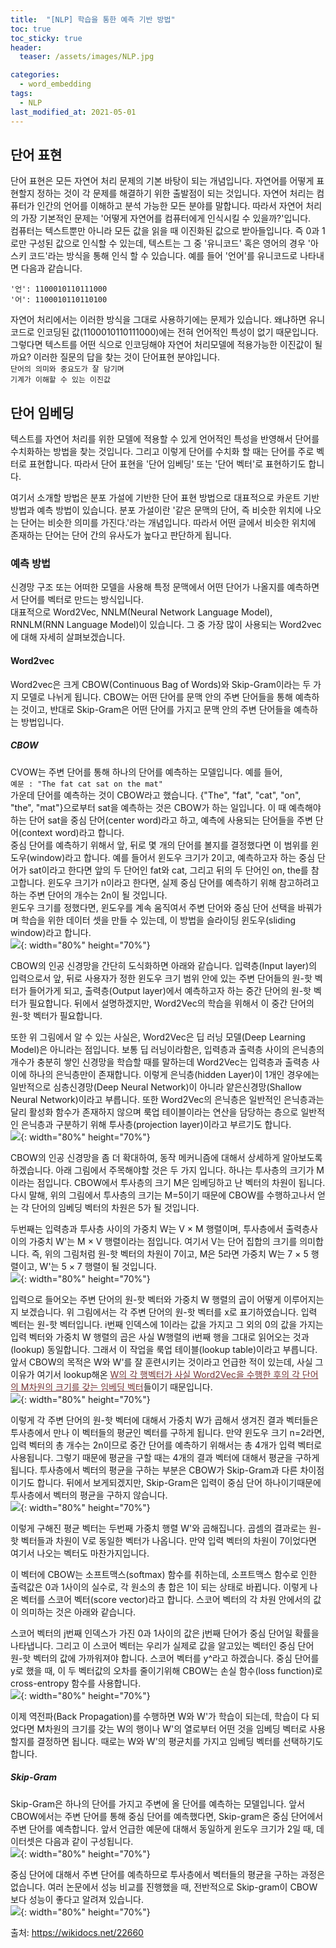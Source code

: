 ```yaml
---
title:  "[NLP] 학습을 통한 예측 기반 방법"
toc: true
toc_sticky: true
header:
  teaser: /assets/images/NLP.jpg

categories:
  - word_embedding
tags:
  - NLP
last_modified_at: 2021-05-01
---
```


## 단어 표현

단어 표현은 모든 자연어 처리 문제의 기본 바탕이 되는 개념입니다. 자연어를 어떻게 표현할지 정하는 것이 각 문제를 해결하기 위한 출발점이 되는 것입니다. 자연어 처리는 컴퓨터가 인간의 언어를 이해하고 분석 가능한 모든 분야를 말합니다. 따라서 자연어 처리의 가장 기본적인 문제는 '어떻게 자연어를 컴퓨터에게 인식시킬 수 있을까?'입니다.  
컴퓨터는 텍스트뿐만 아니라 모든 값을 읽을 때 이진화된 값으로 받아들입니다. 즉 0과 1로만 구성된 값으로 인식할 수 있는데, 텍스트는 그 중 '유니코드' 혹은 영어의 경우 '아스키 코드'라는 방식을 통해 인식 할 수 있습니다. 예를 들어 '언어'를 유니코드로 나타내면 다음과 같습니다.  

`'언': 1100010110111000`  
`'어': 1100010110110100`  

자연어 처리에서는 이러한 방식을 그대로 사용하기에는 문제가 있습니다. 왜냐하면 유니코드로 인코딩된 값(1100010110111000)에는 전혀 언어적인 특성이 없기 때문입니다. 그렇다면 텍스트를 어떤 식으로 인코딩해야 자연어 처리모델에 적용가능한 이진값이 될까요? 이러한 질문의 답을 찾는 것이 단어표현 분야입니다.  
`단어의 의미와 중요도가 잘 담기며`  
`기계가 이해할 수 있는 이진값`  


## 단어 임베딩  

텍스트를 자연어 처리를 위한 모델에 적용할 수 있게 언어적인 특성을 반영해서 단어를 수치화하는 방법을 찾는 것입니다. 그리고 이렇게 단어를 수치화 할 때는 단어를 주로 벡터로 표현합니다. 따라서 단어 표현을 '단어 임베딩' 또는 '단어 벡터'로 표현하기도 합니다.  

여기서 소개할 방법은 분포 가설에 기반한 단어 표현 방법으로 대표적으로 카운트 기반 방법과 예측 방법이 있습니다. 분포 가설이란 '같은 문맥의 단어, 즉 비슷한 위치에 나오는 단어는 비슷한 의미를 가진다.'라는 개념입니다. 따라서 어떤 글에서 비슷한 위치에 존재하는 단어는 단어 간의 유사도가 높다고 판단하게 됩니다.  


### 예측 방법  
신경망 구조 또는 어떠한 모델을 사용해 특정 문맥에서 어떤 단어가 나올지를 예측하면서 단어를 벡터로 만드는 방식입니다.  
대표적으로 Word2Vec, NNLM(Neural Network Language Model), RNNLM(RNN Language Model)이 있습니다. 그 중 가장 많이 사용되는 Word2vec에 대해 자세히 살펴보겠습니다.  

#### Word2vec  
Word2vec은 크게 CBOW(Continuous Bag of Words)와 Skip-Gram이라는 두 가지 모델로 나뉘게 됩니다. CBOW는 어떤 단어를 문맥 안의 주변 단어들을 통해 예측하는 것이고, 반대로 Skip-Gram은 어떤 단어를 가지고 문맥 안의 주변 단어들을 예측하는 방법입니다.  


##### CBOW  
CVOW는 주변 단어를 통해 하나의 단어를 예측하는 모델입니다. 예를 들어,  
`예문 : "The fat cat sat on the mat"`  
가운데 단어를 예측하는 것이 CBOW라고 했습니다. {"The", "fat", "cat", "on", "the", "mat"}으로부터 sat을 예측하는 것은 CBOW가 하는 일입니다. 이 때 예측해야하는 단어 sat을 중심 단어(center word)라고 하고, 예측에 사용되는 단어들을 주변 단어(context word)라고 합니다.  
중심 단어를 예측하기 위해서 앞, 뒤로 몇 개의 단어를 볼지를 결정했다면 이 범위를 윈도우(window)라고 합니다. 예를 들어서 윈도우 크기가 2이고, 예측하고자 하는 중심 단어가 sat이라고 한다면 앞의 두 단어인 fat와 cat, 그리고 뒤의 두 단어인 on, the를 참고합니다. 윈도우 크기가 n이라고 한다면, 실제 중심 단어를 예측하기 위해 참고하려고 하는 주변 단어의 개수는 2n이 될 것입니다.  
윈도우 크기를 정했다면, 윈도우를 계속 움직여서 주변 단어와 중심 단어 선택을 바꿔가며 학습을 위한 데이터 셋을 만들 수 있는데, 이 방법을 슬라이딩 윈도우(sliding window)라고 합니다.  
![](/assets/images/word2vec_1.png){: width="80%" height="70%"}  

CBOW의 인공 신경망을 간단히 도식화하면 아래와 같습니다. 입력층(Input layer)의 입력으로서 앞, 뒤로 사용자가 정한 윈도우 크기 범위 안에 있는 주변 단어들의 원-핫 벡터가 들어가게 되고, 출력층(Output layer)에서 예측하고자 하는 중간 단어의 원-핫 벡터가 필요합니다. 뒤에서 설명하겠지만, Word2Vec의 학습을 위해서 이 중간 단어의 원-핫 벡터가 필요합니다.

또한 위 그림에서 알 수 있는 사실은, Word2Vec은 딥 러닝 모델(Deep Learning Model)은 아니라는 점입니다. 보통 딥 러닝이라함은, 입력층과 출력층 사이의 은닉층의 개수가 충분히 쌓인 신경망을 학습할 때를 말하는데 Word2Vec는 입력층과 출력층 사이에 하나의 은닉층만이 존재합니다. 이렇게 은닉층(hidden Layer)이 1개인 경우에는 일반적으로 심층신경망(Deep Neural Network)이 아니라 얕은신경망(Shallow Neural Network)이라고 부릅니다. 또한 Word2Vec의 은닉층은 일반적인 은닉층과는 달리 활성화 함수가 존재하지 않으며 룩업 테이블이라는 연산을 담당하는 층으로 일반적인 은닉층과 구분하기 위해 투사층(projection layer)이라고 부르기도 합니다.  
![](/assets/images/word2vec_2.png){: width="80%" height="70%"}  

CBOW의 인공 신경망을 좀 더 확대하여, 동작 메커니즘에 대해서 상세하게 알아보도록 하겠습니다. 아래 그림에서 주목해야할 것은 두 가지 입니다. 하나는 투사층의 크기가 M이라는 점입니다. CBOW에서 투사층의 크기 M은 임베딩하고 난 벡터의 차원이 됩니다. 다시 말해, 위의 그림에서 투사층의 크기는 M=5이기 때문에 CBOW를 수행하고나서 얻는 각 단어의 임베딩 벡터의 차원은 5가 될 것입니다.

두번째는 입력층과 투사층 사이의 가중치 W는 V × M 행렬이며, 투사층에서 출력층사이의 가중치 W'는 M × V 행렬이라는 점입니다. 여기서 V는 단어 집합의 크기를 의미합니다. 즉, 위의 그림처럼 원-핫 벡터의 차원이 7이고, M은 5라면 가중치 W는 7 × 5 행렬이고, W'는 5 × 7 행렬이 될 것입니다.  
![](/assets/images/word2vec_3.png){: width="80%" height="70%"}  

입력으로 들어오는 주변 단어의 원-핫 벡터와 가중치 W 행렬의 곱이 어떻게 이루어지는지 보겠습니다. 위 그림에서는 각 주변 단어의 원-핫 벡터를 x로 표기하였습니다. 입력 벡터는 원-핫 벡터입니다. i번째 인덱스에 1이라는 값을 가지고 그 외의 0의 값을 가지는 입력 벡터와 가중치 W 행렬의 곱은 사실 W행렬의 i번째 행을 그대로 읽어오는 것과(lookup) 동일합니다. 그래서 이 작업을 룩업 테이블(lookup table)이라고 부릅니다. 앞서 CBOW의 목적은 W와 W'를 잘 훈련시키는 것이라고 언급한 적이 있는데, 사실 그 이유가 여기서 lookup해온 <span style="color:#723434;"><u>W의 각 행벡터가 사실 Word2Vec을 수행한 후의 각 단어의 M차원의 크기를 갖는 임베딩 벡터</u></span>들이기 때문입니다.  
![](/assets/images/word2vec_4.png){: width="80%" height="70%"}  

이렇게 각 주변 단어의 원-핫 벡터에 대해서 가중치 W가 곱해서 생겨진 결과 벡터들은 투사층에서 만나 이 벡터들의 평균인 벡터를 구하게 됩니다. 만약 윈도우 크기 n=2라면, 입력 벡터의 총 개수는 2n이므로 중간 단어를 예측하기 위해서는 총 4개가 입력 벡터로 사용됩니다. 그렇기 때문에 평균을 구할 때는 4개의 결과 벡터에 대해서 평균을 구하게 됩니다. 투사층에서 벡터의 평균을 구하는 부분은 CBOW가 Skip-Gram과 다른 차이점이기도 합니다. 뒤에서 보게되겠지만, Skip-Gram은 입력이 중심 단어 하나이기때문에 투사층에서 벡터의 평균을 구하지 않습니다.  
![](/assets/images/word2vec_5.png){: width="80%" height="70%"}  

이렇게 구해진 평균 벡터는 두번째 가중치 행렬 W'와 곱해집니다. 곱셈의 결과로는 원-핫 벡터들과 차원이 V로 동일한 벡터가 나옵니다. 만약 입력 벡터의 차원이 7이었다면 여기서 나오는 벡터도 마찬가지입니다.

이 벡터에 CBOW는 소프트맥스(softmax) 함수를 취하는데, 소프트맥스 함수로 인한 출력값은 0과 1사이의 실수로, 각 원소의 총 합은 1이 되는 상태로 바뀝니다. 이렇게 나온 벡터를 스코어 벡터(score vector)라고 합니다. 스코어 벡터의 각 차원 안에서의 값이 의미하는 것은 아래와 같습니다.

스코어 벡터의 j번째 인덱스가 가진 0과 1사이의 값은 j번째 단어가 중심 단어일 확률을 나타냅니다. 그리고 이 스코어 벡터는 우리가 실제로 값을 알고있는 벡터인 중심 단어 원-핫 벡터의 값에 가까워져야 합니다. 스코어 벡터를 y^라고 하겠습니다. 중심 단어를 y로 했을 때, 이 두 벡터값의 오차를 줄이기위해 CBOW는 손실 함수(loss function)로 cross-entropy 함수를 사용합니다.  
![](/assets/images/word2vec_6.png){: width="80%" height="70%"}  

이제 역전파(Back Propagation)를 수행하면 W와 W'가 학습이 되는데, 학습이 다 되었다면 M차원의 크기를 갖는 W의 행이나 W'의 열로부터 어떤 것을 임베딩 벡터로 사용할지를 결정하면 됩니다. 때로는 W와 W'의 평균치를 가지고 임베딩 벡터를 선택하기도 합니다.


##### Skip-Gram  
Skip-Gram은 하나의 단어를 가지고 주변에 올 단어를 예측하는 모델입니다. 앞서 CBOW에서는 주변 단어를 통해 중심 단어를 예측했다면, Skip-gram은 중심 단어에서 주변 단어를 예측합니다. 앞서 언급한 예문에 대해서 동일하게 윈도우 크기가 2일 때, 데이터셋은 다음과 같이 구성됩니다.  
![](/assets/images/word2vec_7.png){: width="80%" height="70%"}  

중심 단어에 대해서 주변 단어를 예측하므로 투사층에서 벡터들의 평균을 구하는 과정은 없습니다. 여러 논문에서 성능 비교를 진행했을 때, 전반적으로 Skip-gram이 CBOW보다 성능이 좋다고 알려져 있습니다.  
![](/assets/images/word2vec_8.png){: width="80%" height="70%"}  

출처: <https://wikidocs.net/22660>